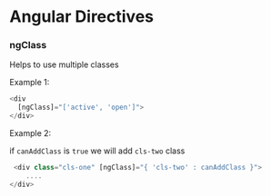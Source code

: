 # Angular Directives

### ngClass

Helps to use multiple classes

Example 1:

```javascript
<div 
  [ngClass]="['active', 'open']">
</div>
```

Example 2:

if `canAddClass` is `true` we will add `cls-two` class

```javascript
 <div class="cls-one" [ngClass]="{ 'cls-two' : canAddClass }">
	....
</div>
```
